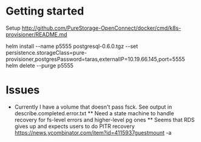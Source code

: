 # Getting started

Setup http://github.com/PureStorage-OpenConnect/docker/cmd/k8s-provisioner/README.md

helm install --name p5555 postgresql-0.6.0.tgz --set persistence.storageClass=pure-provisioner,postgresPassword=taras,externalIP=10.19.66.145,port=5555
helm delete --purge p5555

# Issues
* Currently I have a volume that doesn't pass fsck. See output in describe.completed.error.txt
** Need a state machine to handle recovery for fs-level errors and higher-level pg ones
** Seems that RDS gives up and expects users to do PITR recovery https://news.ycombinator.com/item?id=4115937guestmount -a 
